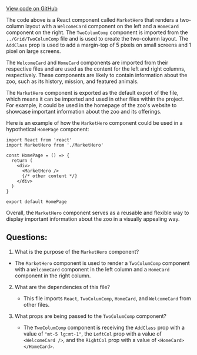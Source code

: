[View code on GitHub](zoo-labs/zoo/blob/master/core/src/marketplace/MarketHero/MarketHero.tsx)

The code above is a React component called `MarketHero` that renders a two-column layout with a `WelcomeCard` component on the left and a `HomeCard` component on the right. The `TwoColumComp` component is imported from the `../Grid/TwoColumComp` file and is used to create the two-column layout. The `AddClass` prop is used to add a margin-top of 5 pixels on small screens and 1 pixel on large screens.

The `WelcomeCard` and `HomeCard` components are imported from their respective files and are used as the content for the left and right columns, respectively. These components are likely to contain information about the zoo, such as its history, mission, and featured animals.

The `MarketHero` component is exported as the default export of the file, which means it can be imported and used in other files within the project. For example, it could be used in the homepage of the zoo's website to showcase important information about the zoo and its offerings.

Here is an example of how the `MarketHero` component could be used in a hypothetical `HomePage` component:

```
import React from 'react'
import MarketHero from './MarketHero'

const HomePage = () => {
  return (
    <div>
      <MarketHero />
      {/* other content */}
    </div>
  )
}

export default HomePage
```

Overall, the `MarketHero` component serves as a reusable and flexible way to display important information about the zoo in a visually appealing way.
## Questions: 
 1. What is the purpose of the `MarketHero` component?
   - The `MarketHero` component is used to render a `TwoColumComp` component with a `WelcomeCard` component in the left column and a `HomeCard` component in the right column.

2. What are the dependencies of this file?
   - This file imports `React`, `TwoColumComp`, `HomeCard`, and `WelcomeCard` from other files.

3. What props are being passed to the `TwoColumComp` component?
   - The `TwoColumComp` component is receiving the `AddClass` prop with a value of `"mt-5 lg:mt-1"`, the `LeftCol` prop with a value of `<WelcomeCard />`, and the `RightCol` prop with a value of `<HomeCard></HomeCard>`.